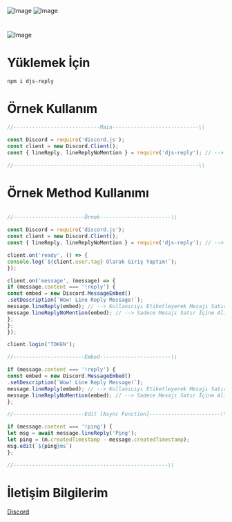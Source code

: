 ![Image](https://img.shields.io/npm/v/djs-reply?color=)
![Image](https://img.shields.io/npm/dt/djs-reply.svg?color=E2142D&maxAge=3600) 
#
![Image](https://cdn.glitch.com/36cacdd9-ec87-4187-829d-b9b82de904c3%2Fchaindev-db.png?v=1614557240999)
#
# Yüklemek İçin
```npm
npm i djs-reply
```

# Örnek Kullanım
```javascript
//----------------------------Main----------------------------\\

const Discord = require('discord.js');
const client = new Discord.Client();
const { lineReply, lineReplyNoMention } = require('djs-reply'); // --> [NOT] Ek Bir İşlem Yapmanıza Gerek Yok Ana Dosyanıza Bunu Koymanız Yeterli Olacaktır.

//------------------------------------------------------------\\
```

# Örnek Method Kullanımı
```javascript

//-----------------------Örnek-----------------------\\

const Discord = require('discord.js');
const client = new Discord.Client();
const { lineReply, lineReplyNoMention } = require('djs-reply'); // --> [NOT] Ek Bir İşlem Yapmanıza Gerek Yok Ana Dosyanıza Bunu Koymanız Yeterli Olacaktır.

client.on('ready', () => {
console.log(`${client.user.tag} Olarak Giriş Yaptım!`);
});

client.on('message', (message) => {
if (message.content === '!reply') {
const embed = new Discord.MessageEmbed()
.setDescription(`Wow! Line Reply Message!`);
message.lineReply(embed); // --> Kullanıcıyı Etiketleyerek Mesajı Satır İçine Alır.
message.lineReplyNoMention(embed); // --> Sadece Mesajı Satır İçine Alır.
};
};
});

client.login('TOKEN');

//-----------------------Embed-----------------------\\

if (message.content === '!reply') {
const embed = new Discord.MessageEmbed()
.setDescription(`Wow! Line Reply Message!`);
message.lineReply(embed); // --> Kullanıcıyı Etiketleyerek Mesajı Satır İçine Alır.
message.lineReplyNoMention(embed); // --> Sadece Mesajı Satır İçine Alır.
};

//-----------------------Edit [Async Function]-----------------------\\

if (message.content === '!ping') {
let msg = await message.lineReply('Ping');
let ping = (m.createdTimestamp - message.createdTimestamp);
msg.edit(`${ping}ms`)
};

//--------------------------------------------------\\
```

# İletişim Bilgilerim
[Discord](https://discord.gg/rVnKDGcRKR) 
